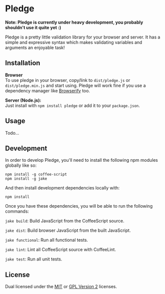
# Pledge #

**Note: Pledge is currently under heavy development, you
probably shouldn't use it quite yet :)**

Pledge is a pretty little validation library for your browser
and server. It has a simple and expressive syntax which makes
validating variables and arguments an enjoyable task!


## Installation ##

**Browser**  
To use pledge in your browser, copy/link to `dist/pledge.js` or
`dist/pledge.min.js` and start using. Pledge will work fine if
you use a dependency manager like [Browserify][browserify] too.

**Server (Node.js):**  
Just install with `npm install pledge` or add it to your
`package.json`.


## Usage ##

Todo...


## Development ##

In order to develop Pledge, you'll need to install the following
npm modules globally like so:

    npm install -g coffee-script
    npm install -g jake

And then install development dependencies locally with:

    npm install

Once you have these dependencies, you will be able to run the
following commands:

`jake build`: Build JavaScript from the CoffeeScript source.

`jake dist`: Build browser JavaScript from the built JavaScript.

`jake functional`: Run all functional tests.

`jake lint`: Lint all CoffeeScript source with CoffeeLint.

`jake test`: Run all unit tests.


## License ##

Dual licensed under the [MIT][mit] or [GPL Version 2][gpl]
licenses.


[browserify]: http://github.com/substack/node-browserify
[jake]: http://github.com/mde/jake
[mit]: http://opensource.org/licenses/mit-license.php
[gpl]: http://opensource.org/licenses/gpl-2.0.php
